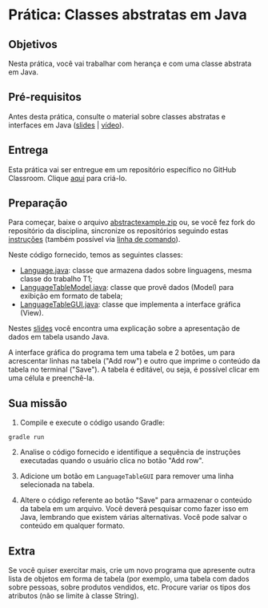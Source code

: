 # Prática: Classes abstratas em Java


## Objetivos
Nesta prática, você vai trabalhar com herança e com uma classe abstrata em Java. 

## Pré-requisitos

Antes desta prática, consulte o material sobre classes abstratas e interfaces em Java (<a href="https://docs.google.com/presentation/d/1LvvfEGY9IxSbbnlcLILp-4yZBtSk4W3-ugOvR8CveSs/edit?usp=sharing">slides</a> | <a href="https://drive.google.com/file/d/1l4p_gTNBkmvi89xO60-ry4s6XZWaPzeb/view?usp=sharing">vídeo</a>).


## Entrega

Esta prática vai ser entregue em um repositório específico no GitHub Classroom. Clique [aqui](https://classroom.github.com/a/34mSuTrp) para criá-lo. 


## Preparação

Para começar, baixe o arquivo [abstractexample.zip](src/abstractexample.zip) ou, se você fez fork do repositório da disciplina, sincronize os repositórios seguindo estas [instruções](https://docs.github.com/en/github/collaborating-with-pull-requests/working-with-forks/syncing-a-fork) (também possível via [linha de comando](https://www.freecodecamp.org/news/how-to-sync-your-fork-with-the-original-git-repository/)).

Neste código fornecido, temos as seguintes classes:
- [Language.java](src/abstractexample/app/src/main/java/abstractexample/Language.java): classe que armazena dados sobre linguagens, mesma classe do trabalho T1;
- [LanguageTableModel.java](src/abstractexample/app/src/main/java/abstractexample/LanguageTableModel.java): classe que provê dados (Model) para exibição em formato de tabela;
- [LanguageTableGUI.java](src/abstractexample/app/src/main/java/abstractexample/LanguageTableGUI.java): classe que implementa a interface gráfica (View). 

Nestes [slides](https://docs.google.com/presentation/d/1ytrLL75Dxd7ucYHszVVBw9oA7pWlBkBTFL5wdEuYl54/edit?usp=sharing) você encontra uma explicação sobre a apresentação de dados em tabela usando Java.


A interface gráfica do programa tem uma tabela e 2 botões, um para acrescentar linhas na tabela ("Add row") e outro que imprime o conteúdo da tabela no terminal ("Save"). A tabela é editável, ou seja, é possível clicar em uma célula e preenchê-la.




## Sua missão

1. Compile e execute o código usando Gradle:
```
gradle run
```

2. Analise o código fornecido e identifique a sequência de instruções executadas quando o usuário clica no botão "Add row".

3. Adicione um botão em `LanguageTableGUI` para remover uma linha selecionada na tabela.

4. Altere o código referente ao botão "Save" para armazenar o conteúdo da tabela em um arquivo. Você deverá pesquisar como fazer isso em Java, lembrando que existem várias alternativas. Você pode salvar o conteúdo em qualquer formato.


## Extra

Se você quiser exercitar mais, crie um novo programa que apresente outra lista de objetos em forma de tabela (por exemplo, uma tabela com dados sobre pessoas, sobre produtos vendidos, etc. Procure variar os tipos dos atributos (não se limite à classe String).


